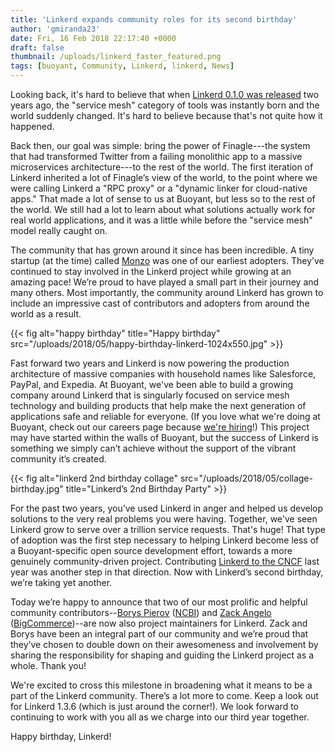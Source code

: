 ```yaml
---
title: 'Linkerd expands community roles for its second birthday'
author: 'gmiranda23'
date: Fri, 16 Feb 2018 22:17:40 +0000
draft: false
thumbnail: /uploads/linkerd_faster_featured.png
tags: [buoyant, Community, Linkerd, linkerd, News]
---
```


Looking back, it's hard to believe that when [Linkerd 0.1.0 was
released](https://buoyant.io/2016/02/18/linkerd-twitter-style-operability-for-microservices/)
two years ago, the "service mesh" category of tools was instantly born and the
world suddenly changed. It's hard to believe because that's not quite how it
happened.

Back then, our goal was simple: bring the power of Finagle---the system that had
transformed Twitter from a failing monolithic app to a massive microservices
architecture---to the rest of the world. The first iteration of Linkerd
inherited a lot of Finagle’s view of the world, to the point where we were
calling Linkerd a "RPC proxy" or a "dynamic linker for cloud-native apps." That
made a lot of sense to us at Buoyant, but less so to the rest of the world. We
still had a lot to learn about what solutions actually work for real world
applications, and it was a little while before the "service mesh" model really
caught on.

The community that has grown around it since has been incredible. A tiny startup
(at the time) called [Monzo](https://monzo.com/) was one of our earliest
adopters. They’ve continued to stay involved in the Linkerd project while
growing at an amazing pace! We’re proud to have played a small part in their
journey and many others. Most importantly, the community around Linkerd has
grown to include an impressive cast of contributors and adopters from around the
world as a result.

{{< fig
  alt="happy birthday"
  title="Happy birthday"
  src="/uploads/2018/05/happy-birthday-linkerd-1024x550.jpg" >}}

Fast forward two years and Linkerd is now powering the production architecture
of massive companies with household names like Salesforce, PayPal, and Expedia.
At Buoyant, we've been able to build a growing company around Linkerd that is
singularly focused on service mesh technology and building products that help
make the next generation of applications safe and reliable for everyone. (If you
love what we're doing at Buoyant, check out our careers page because [we're
hiring](https://buoyant.io/careers/)!) This project may have started within the
walls of Buoyant, but the success of Linkerd is something we simply can’t
achieve without the support of the vibrant community it’s created.

{{< fig
  alt="linkerd 2nd birthday collage"
  src="/uploads/2018/05/collage-birthday.jpg"
  title="Linkerd’s 2nd Birthday Party" >}}

For the past two years, you’ve used Linkerd in anger and helped us develop
solutions to the very real problems you were having. Together, we've seen
Linkerd grow to serve over a trillion service requests. That's huge! That type
of adoption was the first step necessary to helping Linkerd become less of a
Buoyant-specific open source development effort, towards a more genuinely
community-driven project. Contributing [Linkerd to the
CNCF](https://buoyant.io/2017/01/23/linkerd-joins-the-cloud-native-computing-foundation/)
last year was another step in that direction. Now with Linkerd’s second
birthday, we’re taking yet another.

Today we’re happy to announce that two of our most prolific and helpful
community contributors--[Borys Pierov](https://github.com/Ashald)
([NCBI](https://www.ncbi.nlm.nih.gov/)) and [Zack
Angelo](https://github.com/zackangelo)
([BigCommerce](https://www.bigcommerce.com))--are now also project maintainers
for Linkerd. Zack and Borys have been an integral part of our community and
we’re proud that they’ve chosen to double down on their awesomeness and
involvement by sharing the responsibility for shaping and guiding the Linkerd
project as a whole. Thank you!

We're excited to cross this milestone in broadening what it means to be a part
of the Linkerd community. There’s a lot more to come. Keep a look out for
Linkerd 1.3.6 (which is just around the corner!). We look forward to continuing
to work with you all as we charge into our third year together.

Happy birthday, Linkerd!
